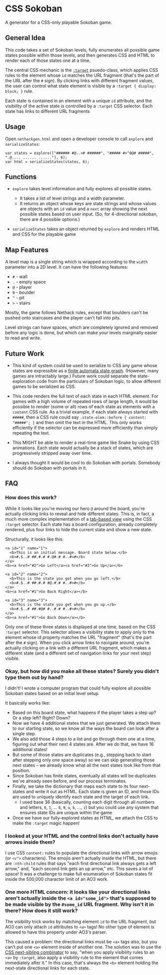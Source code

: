 # CSS Sokoban

A generator for a CSS-only playable Sokoban game.

## General Idea

This code takes a set of Sokoban levels, fully enumerates all possible game states possible within those levels, and then generates CSS and HTML to render each of those states one at a time.

The central CSS mechanic is the [`:target`](https://developer.mozilla.org/en-US/docs/Web/CSS/:target) psuedo-class, which applies CSS rules to the element whose `id` matches the URL fragment (that's the part of the URL after the `#` sign). By clicking links with different fragment values, the user can control what state element is visible by a `:target { display: block; }` rule.

Each state is contained in an element with a unique `id` attribute, and the visibility of the active state is controlled by a `:target` CSS selector. Each state has links to different URL fragments

## Usage

Open `nethackgen.html` and open a developer console to call `explore` and `serializeStates`:

    var states = explore(["###### #@..># ######", "##### #>^0@# #####", ".@.... ...... ......"], 6);
    var html = serializeStates(states, 6);

## Functions

* `explore` takes level information and fully explores all possible states.
  * It takes a list of level strings and a width parameter.
  * It returns an object whose keys are state strings and whose values are objects with an `id` value and a `next` array showing the next possible states based on user input. (So, for 4-directional sokoban, there are 4 possible options.)

* `serializeStates` takes an object returned by `explore` and renders HTML and CSS for the playable game

## Map Features

A level map is a single string which is wrapped according to the `width` parameter into a 2D level. It can have the following features:

* `#` - wall
* `.` - empty space
* `@` - player
* `0` - boulder
* `^` - pit
* `>` - stairs

Mostly, the game follows Nethack rules, except that boulders can't be pushed onto staircases and the player can't fall into pits.

Level strings can have spaces, which are completely ignored and removed before any logic is done, but which can make your levels marginally easier to read and write.

## Future Work

* This kind of system could be used to serialize to CSS any game whose states are expressible as a [finite automata state graph](https://en.wikipedia.org/wiki/Deterministic_finite_automaton). (However, many games are intractably large.) Future work could separate the state-exploration code from the particulars of Sokoban logic, to allow different games to be serialized as CSS.

* This code renders the full text of each state in each HTML element. For games with a high volume of repeated rows of large length, it would be possible to render (some or all) rows of each state as elements with a `content` CSS rule. As a trivial example, if each state always started with `#####`, then a CSS rule could say `.state-elem::before { content: "#####"; }` and then omit the text in the HTML. This only works efficiently if the selector can be expressed more efficiently than simply repeating the text.

* This MIGHT be able to render a real-time game like Snake by using CSS animations. Each state would actually be a stack of states, which are progressively stripped away over time.

* I always thought it would be cool to do Sokoban with portals. Somebody should do Sokoban with portals in it.

## FAQ

### How does this work?

While it looks like you're moving our hero `@` around the board, you're actually clicking links to reveal and hide different states. This is, in fact, a much more complex implementation of a [tab-based view](https://archiveofourown.org/works/31474406) using the CSS `:target` selector. Each state has a board configuration, already completely rendered, plus four links to hide the current state and show a new state.

Structurally, it looks like this:

    <a id="1" name="1">
      <b>This is an initial message. Board state below.</b>
      <b>#.$..# ##.#.# #.@#.# #..#>#</b>
    </a>
    <b><a href="#2">Go Left</a><a href="#3">Go Up</a></b>
    
    <a id="2" name="2">
      <b>This is the state you get when you go left.</b>
      <b>#.$..# ##.#.# #@.#.# #..#>#</b>
    </a>
    <b><a href="#1">Go Back Right</a></b>
    
    <a id="3" name="3">
      <b>This is the state you get when you go up.</b>
      <b>#.$..# ##.#@# #..#.# #..#>#</b>
    </a>
    <b><a href="#1">Go Back Down</a></b>

Only one of these three states is displayed at one time, based on the CSS `:target` selector. This selector allows a visibility state to apply only to the element whose id property matches the URL "fragment" (that's the part after the `#` sign). When you click arrow links to navigate around, you're actually clicking on a link with a different URL fragment, which makes a different state (and a different set of navigation links for your next step) visible.

### Okay, but how did you make all these states? Surely you didn't type them out by hand?

I didn't! I wrote a computer program that could fully explore all possible Sokoban states based on an initial level setup.

It basically works like:

* Based on this board state, what happens if the player takes a step up? Or a step left? Right? Down?
* Now we have 4 additional states that we just generated. We attach them to our starting state, so we know all the ways the board can look after a single step.
* We also add those 4 steps to a list and go through them one at a time, figuring out what their next 4 states are. After we do that, we have 16 additional states!
* But some of those states are duplicates (e.g., stepping back to start after stepping only one space away) so we can skip generating those next states – we already know what all the next states look like from that position.
* Since Sokoban has finite states, eventually all states will be duplicates we've already seen before, and our process terminates.
* Finally, we take the dictionary that maps each state to its four next-states and write it out as HTML. Each state is given an ID, and those IDs are used to uniquely identify each state and the target of each link.
  * I used base 36 (basically, counting each digit through all numbers and letters, `0`, `1`, ... `8`, `9`, `a`, `b`, ..., `z`) but you could use any system that ensures state IDs are unique within the game
* Once we have our fully-explored states as HTML, we attach the CSS to make the `:target` magic happen!

### I looked at your HTML and the control links don't actually have arrows inside them?

I use CSS `content:` rules to populate the directional links with arrow emojis (or `<v^>` characters). The emojis aren't actually inside the HTML, but there are `:nth-child` rules that says "each first directional link always gets a left arrow," and, "each second link gets an up arrow," etc. This saves a lot of space! It was a challenge to make full enumeration of Sokoban states fit inside the 500,000 character limit of an AO3 work.

### One more HTML concern: it looks like your directional links aren't actually inside the `<a id="some_id">` that's supposed to be made visible by the `#some_id` URL fragment. Why isn't it in there? How does it still work?

The visibility trick works by matching element `id` to the URL fragment, but AO3 can only attach `id` attributes to `<a>` tags! No other type of element is allowed to have this property under AO3's parser.

This caused a problem: the directional links must be `<a>` tags also, but you can't put one `<a>` element inside of another one. The solution was to use the [CSS next-sibling combinator](https://developer.mozilla.org/en-US/docs/Web/CSS/Next-sibling_combinator) to say, "when you apply visibility rules to an `<a>` by `:target`, also apply a visibility rule to the element that comes immediately after it." In this case, that's always the `<b>` element holding the next-state directional links for each state.
